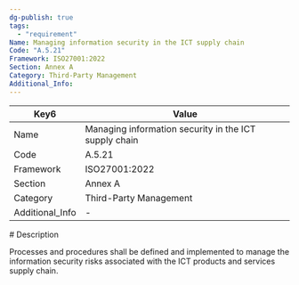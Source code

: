 ```yaml
---
dg-publish: true
tags:
  - "requirement"
Name: Managing information security in the ICT supply chain
Code: "A.5.21"
Framework: ISO27001:2022
Section: Annex A
Category: Third-Party Management
Additional_Info: 
---
```


<div><table class="dataview table-view-table"><thead class="table-view-thead"><tr class="table-view-tr-header"><th class="table-view-th"><span>Key</span><span class="dataview small-text">6</span></th><th class="table-view-th"><span>Value</span></th></tr></thead><tbody class="table-view-tbody"><tr><td><span>Name</span></td><td><span>Managing information security in the ICT supply chain</span></td></tr><tr><td><span>Code</span></td><td><span>A.5.21</span></td></tr><tr><td><span>Framework</span></td><td><span>ISO27001:2022</span></td></tr><tr><td><span>Section</span></td><td><span>Annex A</span></td></tr><tr><td><span>Category</span></td><td><span>Third-Party Management</span></td></tr><tr><td><span>Additional_Info</span></td><td><span>-</span></td></tr></tbody></table></div>
# Description

Processes and procedures shall be defined and implemented to manage the information security risks associated with the ICT products and services supply chain.
